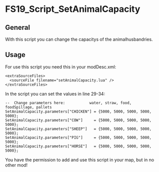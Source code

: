 # FS19_Script_SetAnimalCapacity

## General
With this script you can change the capacitys of the animalhusbandries.


## Usage
For use this script you need this in your modDesc.xml:

```
<extraSourceFiles>	
  <sourceFile filename="setAnimalCapacity.lua" /> 
</extraSourceFiles>
```

In the script you can set the values in line 29-34:

```
--	Change parameters here:           water, straw, food, foodSpillage, pallets
SetAnimalCapacity.parameters["CHICKEN"] = {5000, 5000, 5000, 5000, 5000};
SetAnimalCapacity.parameters["COW"]     = {5000, 5000, 5000, 5000, 5000};
SetAnimalCapacity.parameters["SHEEP"]   = {5000, 5000, 5000, 5000, 5000};
SetAnimalCapacity.parameters["PIG"]     = {5000, 5000, 5000, 5000, 5000};
SetAnimalCapacity.parameters["HORSE"]   = {5000, 5000, 5000, 5000, 5000};
```

You have the permission to add and use this script in your map, but in no other mod!
